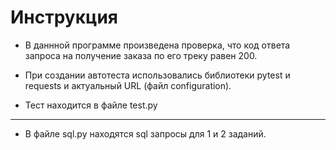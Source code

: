 ﻿# Инструкция #

- В даннной программе произведена проверка, что код ответа запроса на получение заказа по его треку равен 200.

- При создании автотеста использовались библиотеки pytest и requests
и актуальный URL (файл configuration).

- Тест находится в файле test.py

----
- В файле sql.py находятся sql запросы для 1 и 2 заданий.